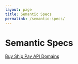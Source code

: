 ```yaml
---
layout: page
title: Semantic Specs
permalink: /semantic-specs/
---
```

# Semantic Specs

[Buy Ship Pay API Domains](images/edi3-bsp.png)